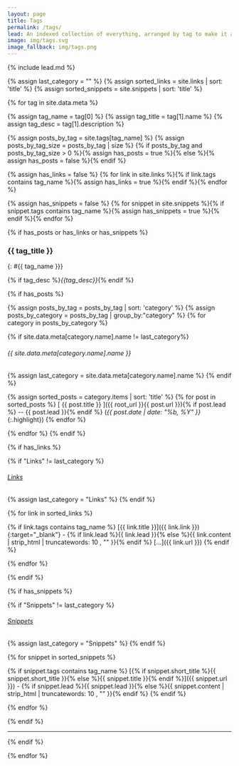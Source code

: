 ```yaml
---
layout: page
title: Tags
permalink: /tags/
lead: An indexed collection of everything, arranged by tag to make it a little easier to find serendipity.
image: img/tags.svg
image_fallback: img/tags.png
---
```

{% include lead.md %}

{% assign last_category = "" %}
{% assign sorted_links = site.links | sort: 'title' %}
{% assign sorted_snippets = site.snippets | sort: 'title' %}

{% for tag in site.data.meta %}

<!-- Get all the information about the Tag from the Meta file -->
{% assign tag_name = tag[0] %}
{% assign tag_title = tag[1].name %}
{% assign tag_desc = tag[1].description %}

<!-- This gets all the posts tagged with this tag -->
{% assign posts_by_tag = site.tags[tag_name] %}
{% assign posts_by_tag_size = posts_by_tag | size %}
{% if posts_by_tag and posts_by_tag_size > 0 %}{% assign has_posts = true %}{% else %}{% assign has_posts = false %}{% endif %}

<!-- This checks if any links are tagged with this tag -->
{% assign has_links = false %}
{% for link in site.links %}{% if link.tags contains tag_name %}{% assign has_links = true %}{% endif %}{% endfor %}

<!-- This checks if any snippets are tagged with this tag -->
{% assign has_snippets = false %}
{% for snippet in site.snippets %}{% if snippet.tags contains tag_name %}{% assign has_snippets = true %}{% endif %}{% endfor %}

{% if has_posts or has_links or has_snippets %}

<!-- Add Tag Title Header (and ID) -->

### {{ tag_title }}
{: #{{ tag_name }}}

<!-- Add Tag Description -->
{% if tag_desc %}_{{tag_desc}}_{% endif %} 

{% if has_posts %}

{% assign posts_by_tag = posts_by_tag | sort: 'category' %}
{% assign posts_by_category = posts_by_tag | group_by:"category" %}
{% for category in posts_by_category %}

{% if site.data.meta[category.name].name != last_category%}
###### {{ site.data.meta[category.name].name }}
{% assign last_category = site.data.meta[category.name].name %}
{% endif %}

{% assign sorted_posts = category.items | sort: 'title' %}
{% for post in sorted_posts %}
[ {{ post.title }} ]({{ root_url }}{{ post.url }}){% if post.lead %} -- {{ post.lead }}{% endif %} (*{{ post.date | date: "%b, %Y" }}*{:.highlight})
{% endfor %}

{% endfor %}
{% endif %}

<!-- Handle Links -->
{% if has_links %}

{% if "Links" != last_category %}
###### [Links](../links)
{% assign last_category = "Links" %}
{% endif %}

{% for link in sorted_links %}

{% if link.tags contains tag_name %}
[{{ link.title }}]({{ link.link }}){:target="_blank"} - {% if link.lead %}{{ link.lead }}{% else %}{{ link.content | strip_html | truncatewords: 10 , "" }}{% endif %}&nbsp;[...]({{ link.url }})
{% endif %}

{% endfor %}

{% endif %}


<!-- Handle Snippets -->
{% if has_snippets %}

{% if "Snippets" != last_category %}
###### [Snippets](../snippets)
{% assign last_category = "Snippets" %}
{% endif %}

{% for snippet in sorted_snippets %}

{% if snippet.tags contains tag_name %}
[{% if snippet.short_title %}{{ snippet.short_title }}{% else %}{{ snippet.title }}{% endif %}]({{ snippet.url }}) - {% if snippet.lead %}{{ snippet.lead }}{% else %}{{ snippet.content | strip_html | truncatewords: 10 , "" }}{% endif %}
{% endif %}

{% endfor %}

{% endif %}

* * *  

{% endif %}

{% endfor %}